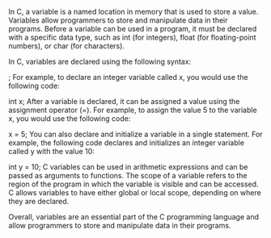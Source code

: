 In C, a variable is a named location in memory that is used to store a value. Variables allow programmers to store and manipulate data in their programs. Before a variable can be used in a program, it must be declared with a specific data type, such as int (for integers), float (for floating-point numbers), or char (for characters).

In C, variables are declared using the following syntax:

<type> <name>;
For example, to declare an integer variable called x, you would use the following code:

int x;
After a variable is declared, it can be assigned a value using the assignment operator (=). For example, to assign the value 5 to the variable x, you would use the following code:

x = 5;
You can also declare and initialize a variable in a single statement. For example, the following code declares and initializes an integer variable called y with the value 10:

int y = 10;
C variables can be used in arithmetic expressions and can be passed as arguments to functions. The scope of a variable refers to the region of the program in which the variable is visible and can be accessed. C allows variables to have either global or local scope, depending on where they are declared.

Overall, variables are an essential part of the C programming language and allow programmers to store and manipulate data in their programs.

